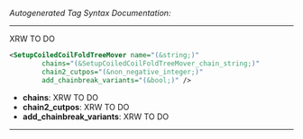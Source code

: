 <!-- THIS IS AN AUTOGENERATED FILE: Don't edit it directly, instead change the schema definition in the code itself. -->

_Autogenerated Tag Syntax Documentation:_

---
XRW TO DO

```xml
<SetupCoiledCoilFoldTreeMover name="(&string;)"
        chains="(&SetupCoiledCoilFoldTreeMover_chain_string;)"
        chain2_cutpos="(&non_negative_integer;)"
        add_chainbreak_variants="(&bool;)" />
```

-   **chains**: XRW TO DO
-   **chain2_cutpos**: XRW TO DO
-   **add_chainbreak_variants**: XRW TO DO

---
